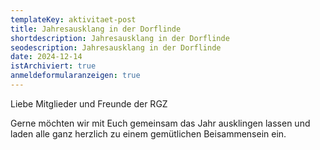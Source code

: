 ```yaml
---
templateKey: aktivitaet-post
title: J﻿ahresausklang in der Dorflinde
shortdescription: J﻿ahresausklang in der Dorflinde
seodescription: J﻿ahresausklang in der Dorflinde
date: 2024-12-14
istArchiviert: true
anmeldeformularanzeigen: true
---
```

<!--StartFragment-->

Liebe Mitglieder und Freunde der RGZ

Gerne möchten wir mit Euch gemeinsam das Jahr ausklingen lassen und laden alle ganz herzlich zu einem gemütlichen Beisammensein ein.

<!--EndFragment-->